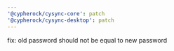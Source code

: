 ```yaml
---
'@cypherock/cysync-core': patch
'@cypherock/cysync-desktop': patch
---
```


fix: old password should not be equal to new password
